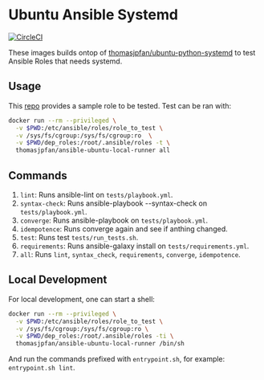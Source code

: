 # Ubuntu Ansible Systemd

[![CircleCI](https://circleci.com/gh/thomasjpfan/ansible-ubuntu-local-runner/tree/master.svg?style=svg)](https://circleci.com/gh/thomasjpfan/ansible-ubuntu-local-runner/tree/master)

These images builds ontop of [thomasjpfan/ubuntu-python-systemd](https://github.com/thomasjpfan/ubuntu-python-systemd) to test Ansible Roles that needs systemd.

## Usage

This [repo](https://github.com/thomasjpfan/ansible-ubuntu-local-runner) provides a sample role to be tested. Test can be ran with:

```bash
docker run --rm --privileged \
  -v $PWD:/etc/ansible/roles/role_to_test \
  -v /sys/fs/cgroup:/sys/fs/cgroup:ro  \
  -v $PWD/dep_roles:/root/.ansible/roles -t \
  thomasjpfan/ansible-ubuntu-local-runner all
```

## Commands

1. `lint`: Runs ansible-lint on `tests/playbook.yml`.
1. `syntax-check`: Runs ansible-playbook --syntax-check on `tests/playbook.yml`.
1. `converge`: Runs ansible-playbook on `tests/playbook.yml`.
1. `idempotence`: Runs converge again and see if anthing changed.
1. `test`: Runs test `tests/run_tests.sh`.
1. `requirements`: Runs ansible-galaxy install on `tests/requirements.yml`.
1. `all`: Runs `lint`, `syntax_check`, `requirements`, `converge`, `idempotence`.

## Local Development

For local development, one can start a shell:

```bash
docker run --rm --privileged \
  -v $PWD:/etc/ansible/roles/role_to_test \
  -v /sys/fs/cgroup:/sys/fs/cgroup:ro \
  -v $PWD/dep_roles:/root/.ansible/roles -ti \
  thomasjpfan/ansible-ubuntu-local-runner /bin/sh
```

And run the commands prefixed with `entrypoint.sh`, for example: `entrypoint.sh lint`.